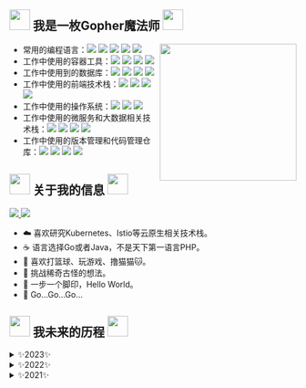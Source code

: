 ## <img src="./gif/capoo-bugcat.gif" width=36px> 我是一枚Gopher魔法师 <img src="./gif/blob-sun.gif" width=36px>

<img align="right" src="./gif/gopher.gif" width="240px">

- 常用的编程语言：<a href="https://github.com/golang/go"><img src="https://img.shields.io/badge/-Golang-F5F5F5?style=flat&logo=go&logoColor=00ADD8&labelColor=F0F8FF&color=00BFFF"></a> <a href="https://github.com/cplusplus"><img src="https://img.shields.io/badge/-C++-007ACC?style=flat&logo=cplusplus&labelColor=004482&color=649AD2"></a> <a href="https://github.com/kotlin"><img src="https://img.shields.io/badge/-Koltin-F5F5F5?style=flat&logo=kotlin&labelColor=F0F8FF&color=7E52FF"></a> <a href="https://github.com/python"><img src="https://img.shields.io/badge/-Python-F5F5F5?style=flat&logo=python&labelColor=F0F8FF&color=336A99"></a> <a href="https://github.com/topics/javascript"><img src="https://img.shields.io/badge/-JavaScript-F5F5F5?style=flat&logo=JavaScript&labelColor=20232A&color=F7DF1C"></a>
- 工作中使用的容器工具：<a href="https://github.com/kubernetes/kubernetes"><img src="https://img.shields.io/badge/-Kubernetes-F5F5F5?style=flat&logo=Kubernetes&logoColor=316CE6&labelColor=F0F8FF&color=008AEC"></a> <a href="https://github.com/istio"><img src="https://img.shields.io/badge/-Istis-F5F5F5?style=flat&logo=Istio&logoColor=4A69A5&labelColor=F0F8FF&color=4A69A5"></a> <a href="https://github.com/docker"><img src="https://img.shields.io/badge/-Docker-F5F5F5?style=flat&logo=docker&labelColor=F0F8FF&color=2491E5"></a> <a href="https://github.com/containerd"><img src="https://img.shields.io/badge/-Containerd-F5F5F5?style=flat&logo=containerd&labelColor=363636&color=4169E1&logoColor=00BFFF"></a>
- 工作中使用到的数据库：<a href="https://github.com/mysql"><img src="https://img.shields.io/badge/-MySQL-30688F?style=flat&logo=mysql&labelColor=FFFFFF&color=4479A1"></a> <a href="https://github.com/redis/redis"><img src="https://img.shields.io/badge/-Redis-D22D25?style=flat&logo=redis&labelColor=FFFFFF&color=D92B27"></a> <a href="https://github.com/postgres"><img src="https://img.shields.io/badge/-PostgreSQL-336790?style=flat&logo=postgresql&labelColor=9FCAEB&color=336790"></a> <a href="https://github.com/mongodb"><img src="https://img.shields.io/badge/-MongoDB-13aa52?style=flat&logo=mongodb&labelColor=001F2C&color=13aa52"></a>
- 工作中使用的前端技术栈：<a href="https://github.com/facebook/react"><img src="https://img.shields.io/badge/-React%20Native-20232A?style=flat&logo=react&logoColor=61DAFB&labelColor=20232A&color=00D8FE"></a> <a href="https://github.com/vuejs/vue"><img src="https://img.shields.io/badge/-Vue-2B3A42?style=flat&logo=Vue.js&labelColor=2B3A42&color=3FB883"></a> <a href="https://github.com/microsoft/TypeScript"><img src="https://img.shields.io/badge/-TypeScript-F5F5F5?style=flat&logo=TypeScript&labelColor=2B3A42&color=2F73BF"></a> <a href="https://github.com/flutter/flutter"><img src="https://img.shields.io/badge/-Flutter-4682B4?style=flat&logo=flutter&logoColor=00BFFF&labelColor=2B3A42&color=00BFFF"></a>
- 工作中使用的操作系统：<a href="https://www.apple.com"><img src="https://img.shields.io/badge/-MacOS-007ACC?style=flat&logo=macos&labelColor=EBF0F5&color=1CA6F6&logoColor=8F8F8F"></a> <a href="https://github.com/ubuntu"><img src="https://img.shields.io/badge/-Ubuntu-EE7020?style=flat&logo=ubuntu&labelColor=FFFFFF&color=EE7020"></a> <a href="https://www.kali.org/"><img src="https://img.shields.io/badge/-Kali%20Linux-007ACC?style=flat&logo=kalilinux&labelColor=696969&color=2278FF&logoColor=0000FF"></a>
- 工作中使用的微服务和大数据相关技术栈：<a href="https://github.com/spring-projects"><img src="https://img.shields.io/badge/-Spring Cloud-F5F5F5?style=flat&logo=spring&labelColor=F0F8FF&color=6DB33F"></a> <a href="https://github.com/apache/hadoop"><img src="https://img.shields.io/badge/-Apache%20Hadoop-007ACC?style=flat&logo=apachehadoop&labelColor=2B3A42&color=65CCFF&logoColor=F7DF1C"></a> <a href="https://github.com/apache/spark"><img src="https://img.shields.io/badge/-Apache%20Spark-007ACC?style=flat&logo=apachespark&labelColor=2B3A42&color=FA8072&logoColor=E25A1B"></a> <a href="https://github.com/apache/kafka"><img src="https://img.shields.io/badge/-Apache%20Kafka-007ACC?style=flat&logo=apachekafka&labelColor=2B3A42&color=D3D3D3&logoColor=F7F7F7"></a>
- 工作中使用的版本管理和代码管理仓库：<a href="https://git-scm.com/"><img src="https://img.shields.io/badge/-Git-F8F8FF?style=flat&logo=git&labelColor=2B3A42&color=F05033"></a> <a href="https://gitee.com"><img src="https://img.shields.io/badge/-Gitee-C71D23?style=flat&logo=gitee&labelColor=C11B23&color=A9A9A9"></a> <a href="https://github.com"><img src="https://img.shields.io/badge/-GitHub-F5F5F5?style=flat&logo=github&labelColor=181515&color=FFBF9F"></a> <a href="https://about.gitlab.com/"><img src="https://img.shields.io/badge/-GitLab-F5F5F5?style=flat&logo=gitlab&labelColor=181515&color=FC6D25"></a>

## <img src="./gif/capoo-bugcat.gif" width=36px> 关于我的信息 <img src="./gif/giphy.webp" width=36px>

<a href="https://github.com/matrix-gopher">
<img src="https://github-readme-stats.vercel.app/api?username=matrix-gopher&show_icons=true&theme=tokyonight">
</a>

<a href="https://github.com/matrix-gopher">
  <img src="https://github-readme-stats.vercel.app/api/top-langs/?username=matrix-gopher&title_color=ffffff&text_color=c9cacc&icon_color=2bbc8a&bg_color=1d1f21&langs_count=3"/>
</a>

- ☁️ 喜欢研究Kubernetes、Istio等云原生相关技术栈。
- ☕️ 语言选择Go或者Java，不是天下第一语言PHP。
- 🏀 喜欢打篮球、玩游戏、撸猫猫🐱。
- 🤔 挑战稀奇古怪的想法。
- 👣 一步一个脚印，Hello World。
- 🔭 Go...Go...Go...

## <img src="./gif/capoo-bugcat.gif" width=36px> 我未来的历程 <img src="./gif/giphy.webp" width=36px>

<details>
    <summary>✨2023✨
    </summary>
    🛠 bug少一点。
</details>

<details>
    <summary>✨2022✨
    </summary>
    🛠 bug少一点。
</details>

<details>
    <summary>✨2021✨
    </summary>
    🛠 bug少一点。
</details>